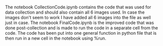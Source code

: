 The notebook CollectionCode.ipynb contains the code that was used for data collection and should also contain all 6 images used. In case the images don't seem to work I have added all 6 images into the file as well just in case. 
The notebook FinalCode.ipynb is the improved code that was done post-collection and is made to run the code in a separate cell from the code. The code has been put into one general function in python file that is then run in a new cell in the notebook using %run. 
